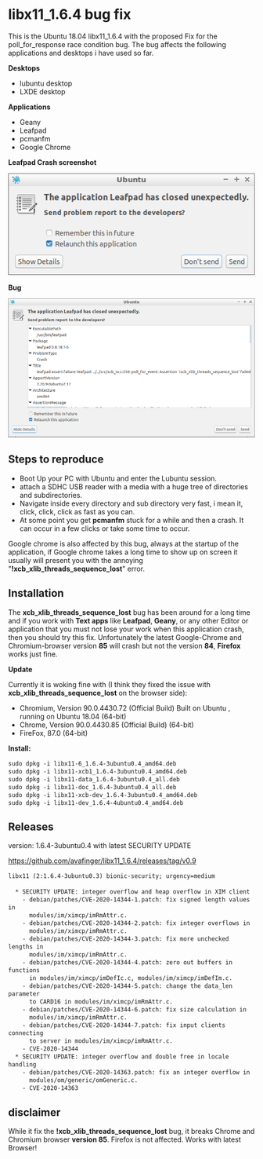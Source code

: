 # libx11_1.6.4 bug fix

This is the Ubuntu 18.04 libx11_1.6.4 with the proposed Fix for the poll_for_response race condition bug.
The bug affects the following applications and desktops i have used so far.

**Desktops**

* lubuntu desktop
* LXDE desktop

**Applications**
* Geany
* Leafpad
* pcmanfm
* Google Chrome

**Leafpad Crash screenshot**

![Leafpad crash](https://raw.githubusercontent.com/avafinger/libx11_1.6.4/libx11-1.6.4-4/leafpad_crash.png)


**Bug**

![Leafpad bug](https://raw.githubusercontent.com/avafinger/libx11_1.6.4/libx11-1.6.4-4//xcb_xlib_threads_sequence_lost_bug.png)


## Steps to reproduce

* Boot Up your PC with Ubuntu and enter the Lubuntu session.
* attach a SDHC USB reader with a media with a huge tree of directories and subdirectories.
* Navigate inside every directory and sub directory very fast, i mean it, click, click, click as fast as you can.
* At some point you get **pcmanfm** stuck for a while and then a crash. It can occur in a few clicks or take some time to occur.

Google chrome is also affected by this bug, always at the startup of the application, if Google chrome takes a long time to show up on screen it usually will present you with the annoying "**!xcb_xlib_threads_sequence_lost**" error.

## Installation

The **xcb_xlib_threads_sequence_lost** bug has been around for a long time and if you work with **Text apps** like **Leafpad**, **Geany**, or any other Editor or application that you must not lose your work when this application crash, then you should try this fix. Unfortunately the latest Google-Chrome and Chromium-browser version **85** will crash but not the version **84**, **Firefox** works just fine.

**Update**

Currently it is woking fine with (I think they fixed the issue with **xcb_xlib_threads_sequence_lost** on the browser side):

* Chromium, Version 90.0.4430.72 (Official Build) Built on Ubuntu , running on Ubuntu 18.04 (64-bit)
* Chrome, Version 90.0.4430.85 (Official Build) (64-bit)
* FireFox, 87.0 (64-bit)


**Install:**

    sudo dpkg -i libx11-6_1.6.4-3ubuntu0.4_amd64.deb
    sudo dpkg -i libx11-xcb1_1.6.4-3ubuntu0.4_amd64.deb
    sudo dpkg -i libx11-data_1.6.4-3ubuntu0.4_all.deb
    sudo dpkg -i libx11-doc_1.6.4-3ubuntu0.4_all.deb
    sudo dpkg -i libx11-xcb-dev_1.6.4-3ubuntu0.4_amd64.deb
    sudo dpkg -i libx11-dev_1.6.4-4ubuntu0.4_amd64.deb
    

## Releases

version: 1.6.4-3ubuntu0.4 with latest SECURITY UPDATE

https://github.com/avafinger/libx11_1.6.4/releases/tag/v0.9

    libx11 (2:1.6.4-3ubuntu0.3) bionic-security; urgency=medium

      * SECURITY UPDATE: integer overflow and heap overflow in XIM client
        - debian/patches/CVE-2020-14344-1.patch: fix signed length values in
          modules/im/ximcp/imRmAttr.c.
        - debian/patches/CVE-2020-14344-2.patch: fix integer overflows in
          modules/im/ximcp/imRmAttr.c.
        - debian/patches/CVE-2020-14344-3.patch: fix more unchecked lengths in
          modules/im/ximcp/imRmAttr.c.
        - debian/patches/CVE-2020-14344-4.patch: zero out buffers in functions
          in modules/im/ximcp/imDefIc.c, modules/im/ximcp/imDefIm.c.
        - debian/patches/CVE-2020-14344-5.patch: change the data_len parameter
          to CARD16 in modules/im/ximcp/imRmAttr.c.
        - debian/patches/CVE-2020-14344-6.patch: fix size calculation in
          modules/im/ximcp/imRmAttr.c.
        - debian/patches/CVE-2020-14344-7.patch: fix input clients connecting
          to server in modules/im/ximcp/imRmAttr.c.
        - CVE-2020-14344
      * SECURITY UPDATE: integer overflow and double free in locale handling
        - debian/patches/CVE-2020-14363.patch: fix an integer overflow in
          modules/om/generic/omGeneric.c.
        - CVE-2020-14363


## disclaimer

While it fix the **!xcb_xlib_threads_sequence_lost** bug, it breaks Chrome and Chromium browser **version 85**. Firefox is not affected.
Works with latest Browser!

